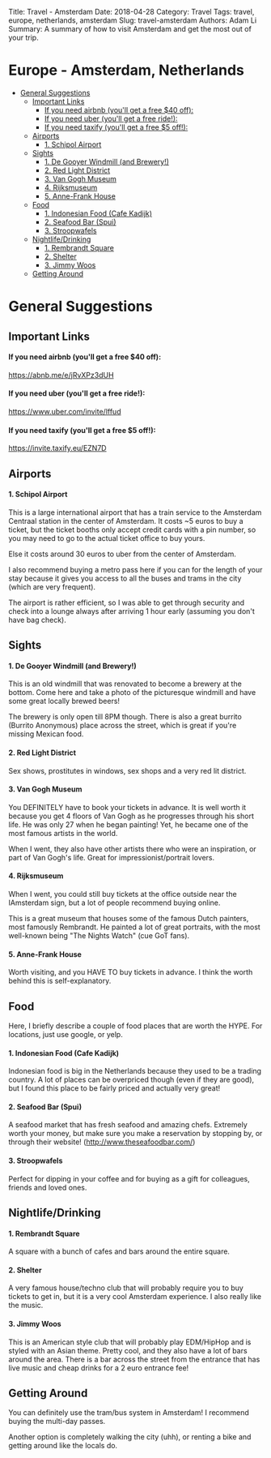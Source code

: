 Title: Travel - Amsterdam
Date: 2018-04-28
Category: Travel
Tags: travel, europe, netherlands, amsterdam
Slug: travel-amsterdam
Authors: Adam Li
Summary: A summary of how to visit Amsterdam and get the most out of your trip.

# Europe - Amsterdam, Netherlands
<!-- MarkdownTOC autolink="true" -->

- [General Suggestions](#general-suggestions)
    - [Important Links](#important-links)
        - [If you need airbnb \(you'll get a free $40 off\):](#if-you-need-airbnb-youll-get-a-free-%2440-off)
        - [If you need uber \(you'll get a free ride!\):](#if-you-need-uber-youll-get-a-free-ride)
        - [If you need taxify \(you'll get a free $5 off!\):](#if-you-need-taxify-youll-get-a-free-%245-off)
    - [Airports](#airports)
        - [1. Schipol Airport](#1-schipol-airport)
    - [Sights](#sights)
        - [1. De Gooyer Windmill \(and Brewery!\)](#1-de-gooyer-windmill-and-brewery)
        - [2. Red Light District](#2-red-light-district)
        - [3. Van Gogh Museum](#3-van-gogh-museum)
        - [4. Rijksmuseum](#4-rijksmuseum)
        - [5. Anne-Frank House](#5-anne-frank-house)
    - [Food](#food)
        - [1. Indonesian Food \(Cafe Kadijk\)](#1-indonesian-food-cafe-kadijk)
        - [2. Seafood Bar \(Spui\)](#2-seafood-bar-spui)
        - [3. Stroopwafels](#3-stroopwafels)
    - [Nightlife/Drinking](#nightlifedrinking)
        - [1. Rembrandt Square](#1-rembrandt-square)
        - [2. Shelter](#2-shelter)
        - [3. Jimmy Woos](#3-jimmy-woos)
    - [Getting Around](#getting-around)

<!-- /MarkdownTOC -->

# General Suggestions

## Important Links
#### If you need airbnb (you'll get a free $40 off):
<a href="https://abnb.me/e/jRvXPz3dUH">https://abnb.me/e/jRvXPz3dUH</a>
#### If you need uber (you'll get a free ride!):
<a href="https://www.uber.com/invite/lffud">https://www.uber.com/invite/lffud</a>
#### If you need taxify (you'll get a free $5 off!):
<a href="https://invite.taxify.eu/EZN7D">https://invite.taxify.eu/EZN7D</a>

## Airports
#### 1. Schipol Airport 
This is a large international airport that has a train service to the Amsterdam Centraal station in the center of Amsterdam. It costs ~5 euros to buy a ticket, but the ticket booths only accept credit cards with a pin number, so you may need to go to the actual ticket office to buy yours.

Else it costs around 30 euros to uber from the center of Amsterdam.

I also recommend buying a metro pass here if you can for the length of your stay because it gives you access to all the buses and trams in the city (which are very frequent).

The airport is rather efficient, so I was able to get through security and check into a lounge always after arriving 1 hour early (assuming you don't have bag check).

## Sights
#### 1. De Gooyer Windmill (and Brewery!)
This is an old windmill that was renovated to become a brewery at the bottom. Come here and take a photo of the picturesque windmill and have some great locally brewed beers! 

The brewery is only open till 8PM though. There is also a great burrito (Burrito Anonymous) place across the street, which is great if you're missing Mexican food.

#### 2. Red Light District
Sex shows, prostitutes in windows, sex shops and a very red lit district.

#### 3. Van Gogh Museum
You DEFINITELY have to book your tickets in advance. It is well worth it because you get 4 floors of Van Gogh as he progresses through his short life. He was only 27 when he began painting! Yet, he became one of the most famous artists in the world.

When I went, they also have other artists there who were an inspiration, or part of Van Gogh's life. Great for impressionist/portrait lovers.

#### 4. Rijksmuseum
When I went, you could still buy tickets at the office outside near the IAmsterdam sign, but a lot of people recommend buying online.

This is a great museum that houses some of the famous Dutch painters, most famously Rembrandt. He painted a lot of great portraits, with the most well-known being "The Nights Watch" (cue GoT fans).

#### 5. Anne-Frank House
Worth visiting, and you HAVE TO buy tickets in advance. I think the worth behind this is self-explanatory.

## Food
Here, I briefly describe a couple of food places that are worth the HYPE. For locations, just use google, or yelp.

#### 1. Indonesian Food (Cafe Kadijk)
Indonesian food is big in the Netherlands because they used to be a trading country. A lot of places can be overpriced though (even if they are good), but I found this place to be fairly priced and actually very great!

#### 2. Seafood Bar (Spui)
A seafood market that has fresh seafood and amazing chefs. Extremely worth your money, but make sure you make a reservation by stopping by, or through their website! (http://www.theseafoodbar.com/)

#### 3. Stroopwafels 
Perfect for dipping in your coffee and for buying as a gift for colleagues, friends and loved ones.

## Nightlife/Drinking
#### 1. Rembrandt Square
A square with a bunch of cafes and bars around the entire square.

#### 2. Shelter
A very famous house/techno club that will probably require you to buy tickets to get in, but it is a very cool Amsterdam experience. I also really like the music. 

#### 3. Jimmy Woos
This is an American style club that will probably play EDM/HipHop and is styled with an Asian theme. Pretty cool, and they also have a lot of bars around the area. There is a bar across the street from the entrance that has live music and cheap drinks for a 2 euro entrance fee!

## Getting Around
You can definitely use the tram/bus system in Amsterdam! I recommend buying the multi-day passes. 

Another option is completely walking the city (uhh), or renting a bike and getting around like the locals do.
